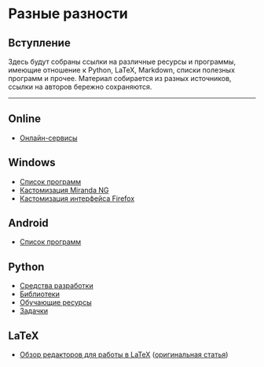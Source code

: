 # Разные разности

## Вступление

Здесь будут собраны ссылки на различные ресурсы и программы, имеющие отношение к Python, LaTeX, Markdown, списки полезных программ и прочее. Материал собирается из разных источников, ссылки на авторов бережно сохраняются.

-------
## Online
 - [Онлайн-сервисы](web/webapps.md)

## Windows
 - [Список программ](windows/soft.md)
 - [Кастомизация Miranda NG](customizing/miranda-ng.md)
 - [Кастомизация интерфейса Firefox](customizing/firefox.md)

## Android
- [Список программ](android/soft.md)

## Python
 - [Средства разработки](python/ides.md)
 - [Библиотеки](python/libraries.md)
 - [Обучающие ресурсы](python/links.md)
 - [Задачки](python/tasks.md)

## LaTeX
 - [Обзор редакторов для работы в LaTeX](latex/latex_editors.md) ([оригинальная статья](http://mydebianblog.blogspot.ru/2013/02/latex-editors-and-integrated-latex.html))
